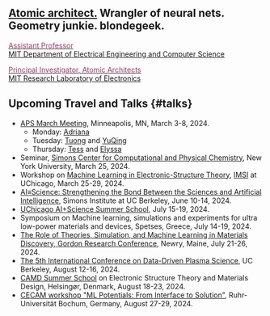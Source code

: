 ## [Atomic architect.](https://cs.lbl.gov/news-media/news/2018/tess-smidt-atomic-architect-and-2018-luis-alvarez-fellow/) Wrangler of neural nets. Geometry junkie. blondegeek.


<a href="https://www.eecs.mit.edu/people/faculty/tess-smidt"><font color="A83869">Assistant Professor</font></a>
<br>
<a href="https://www.eecs.mit.edu/">MIT Department of Electrical Engineering and Computer Science</a>

<a href="http://atomicarchitects.com/"><font color="A83869">Principal Investigator, Atomic Architects</font></a>
<br>
<a href="https://www.rle.mit.edu/">MIT Research Laboratory of Electronics</a>

<!-- ## Upcoming <s>Travel and</s> (Remote) Talks {#talks} -->
<!-- * ... -->

## Upcoming Travel and Talks {#talks}
* [APS March Meeting](https://march.aps.org/), Minneapolis, MN, March 3-8, 2024.
    * Monday: [Adriana](https://meetings.aps.org/Meeting/MAR24/Session/B60.4)
    * Tuesday: [Tuong](https://meetings.aps.org/Meeting/MAR24/Session/F62.1) and [YuQing](https://meetings.aps.org/Meeting/MAR24/Session/G18.11)
    * Thursday: [Tess](https://meetings.aps.org/Meeting/MAR24/Session/W28.1) and [Elyssa](https://meetings.aps.org/Meeting/MAR24/Session/W18.7)
* Seminar, [Simons Center for Computational and Physical Chemistry](https://wp.nyu.edu/sccpc/), New York University, March 25, 2024.
* Workshop on [Machine Learning in Electronic-Structure Theory](https://www.imsi.institute/activities/data-driven-materials-informatics/machine-learning-in-electronic-structure-theory/), [IMSI](https://www.uchicago.edu/en/education-and-research/center/institute-for-mathematical-and-statistical-innovation) at UChicago, March 25-29, 2024.
* [AI≡Science: Strengthening the Bond Between the Sciences and Artificial Intelligence](https://simons.berkeley.edu/workshops/aiscience-strengthening-bond-between-sciences-artificial-intelligence), Simons Institute at UC Berkeley, June 10-14, 2024.
* [UChicago AI+Science Summer School](https://datascience.uchicago.edu/events/aiscience-summer-school-2024/), July 15-19, 2024.
* Symposium on Machine learning, simulations and experiments for ultra low-power materials and devices, Spetses, Greece, July 14-19, 2024.
* [The Role of Theories, Simulation, and Machine Learning in Materials Discovery, Gordon Research Conference](https://www.grc.org/computational-materials-science-and-engineering-conference/2024/), Newry, Maine, July 21-26, 2024.
* [The 5th International Conference on Data-Driven Plasma Science](https://na.eventscloud.com/website/63026/home/), UC Berkeley, August 12-16, 2024.
* [CAMD Summer School](https://dtu.events/camdsummerschool2024/conference) on Electronic Structure Theory and Materials Design, Helsingør, Denmark, August 18-23, 2024.
* [CECAM workshop "ML Potentials: From Interface to Solution"](https://www.cecam.org/workshop-details/1318), Ruhr-Universität
Bochum, Germany, August 27-29, 2024.
